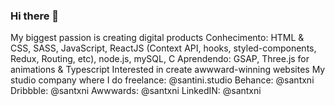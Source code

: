 ### Hi there 👋
My biggest passion is creating digital products
Conhecimento: HTML & CSS, SASS, JavaScript, ReactJS (Context API, hooks, styled-components, Redux, Routing, etc), node.js, mySQL, C
Aprendendo: GSAP, Three.js for animations & Typescript
Interested in create awwward-winning websites
My studio company where I do freelance: @santini.studio
Behance: @santxni 
Dribbble: @santxni
Awwwards: @santxni
LinkedIN: @santxni
